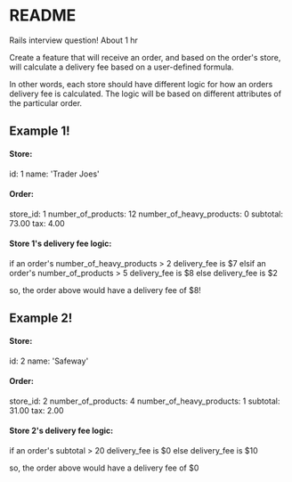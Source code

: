 # README

Rails interview question!
About 1 hr

Create a feature that will receive an order,
and based on the order's store,
will calculate a delivery fee based on a user-defined
formula.

In other words, each store should have different logic
for how an orders delivery fee is calculated. The logic
will be based on different attributes of the particular order.

## Example 1!

#### Store:
  id: 1
  name: 'Trader Joes'

#### Order:
  store_id: 1
  number_of_products: 12
  number_of_heavy_products: 0
  subtotal: 73.00
  tax: 4.00

#### Store 1's delivery fee logic:
  if an order's number_of_heavy_products > 2
    delivery_fee is $7
  elsif an order's number_of_products > 5
    delivery_fee is $8
  else
    delivery_fee is $2

so, the order above would have a delivery fee of $8!

## Example 2!

#### Store:
  id: 2
  name: 'Safeway'

#### Order:
  store_id: 2
  number_of_products: 4
  number_of_heavy_products: 1
  subtotal: 31.00
  tax: 2.00

#### Store 2's delivery fee logic:
  if an order's subtotal > 20
    delivery_fee is $0
  else
    delivery_fee is $10

so, the order above would have a delivery fee of $0

